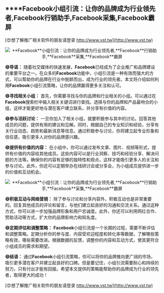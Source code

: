 ## ****Facebook**小组引流：让你的品牌成为行业领先者,**Facebook**行销助手,**Facebook**采集,**Facebook**霸屏**

[😍想了解推广相关软件的朋友请登录 http://www.vst.tw](http://www.vst.tw)

 <center><img src="https://vst.tw/MP4/tuiguang/png/2.png" alt="**Facebook**小组引流：让你的品牌成为行业领先者,**Facebook**行销助手,**Facebook**采集,**Facebook**霸屏"></center>

**😄导语：**
随着社交媒体的快速发展，**Facebook**已经成为了企业推广和品牌建设的重要平台之一。在众多的**Facebook**功能中，小组引流是一种有效而强大的方式，可以帮助你的品牌在行业中脱颖而出，成为行业的领先者。本文将介绍如何利用**Facebook**小组引流策略，让你的品牌赢得更多关注和认可。

**😄寻找相关小组：**
首先，你需要寻找与你的品牌和行业相关的小组。可以通过在**Facebook**搜索栏中输入相关关键词进行查找。选择与你的品牌和产品最吻合的小组，这样才能更好地与潜在客户建立联系，并分享有价值的内容。

**😄参与活跃讨论：**
一旦你加入了相关小组，就要积极参与其中的讨论。回答其他成员的问题，提供有用的建议和见解。同时，根据自己的专业知识和经验，分享有关行业动态、趋势和最新消息等信息。通过积极参与讨论，你将建立起专业形象和信任感，吸引更多人对你的品牌感兴趣。

**😄提供有价值的内容：**
在小组中，你可以通过发布文章、图片、视频等形式，提供有价值的内容给其他成员。这些内容可以是行业洞察、技巧和经验分享、解决问题的方法等。确保你的内容有足够的独特性和观点，这样才能吸引更多人的关注和参与讨论。此外，你还可以定期举办在线研讨会或分享会，为小组成员提供进一步的价值和互动机会。

 <center><img src="https://vst.tw/MP4/tuiguang/png/7.png" alt="**Facebook**小组引流：让你的品牌成为行业领先者,**Facebook**行销助手,**Facebook**采集,**Facebook**霸屏"></center>

**😄积极互动与网络营销：**
除了参与讨论和分享内容外，积极互动也是非常重要的。回复其他成员的评论和留言，与他们建立起良好的沟通和交流关系。通过这种方式，你可以进一步加强品牌形象和用户忠诚度。此外，你还可以利用网红合作、赞助活动等方式，扩大你的品牌影响力和知名度。

**😄定期评估和调整策略：**
**Facebook**小组引流是一个长期的过程，需要不断评估和调整策略。定期分析你的参与度、内容受欢迎程度和转化率等数据，了解哪些策略有效，哪些需要改进。根据数据的反馈，调整你的内容和互动方式，使其更符合小组成员的需求和期望。

**😄结语：**
通过**Facebook**小组引流策略，你可以将你的品牌推向更广阔的市场，吸引更多潜在客户并建立起良好的口碑。但是要记住，小组引流需要耐心和持续的努力，只有付出才能有回报。希望本文提供的策略能帮助你的品牌成为行业的领先者，取得更大的成功！

[😍想了解推广相关软件的朋友请登录 http://www.vst.tw](http://www.vst.tw)



